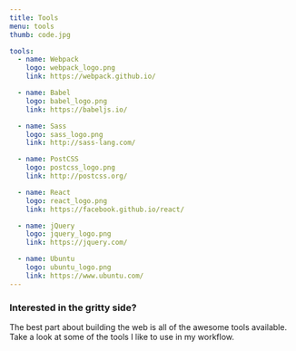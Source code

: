```yaml
---
title: Tools
menu: tools
thumb: code.jpg

tools:
  - name: Webpack
    logo: webpack_logo.png
    link: https://webpack.github.io/

  - name: Babel
    logo: babel_logo.png
    link: https://babeljs.io/

  - name: Sass
    logo: sass_logo.png
    link: http://sass-lang.com/

  - name: PostCSS
    logo: postcss_logo.png
    link: http://postcss.org/

  - name: React
    logo: react_logo.png
    link: https://facebook.github.io/react/

  - name: jQuery
    logo: jquery_logo.png
    link: https://jquery.com/

  - name: Ubuntu
    logo: ubuntu_logo.png
    link: https://www.ubuntu.com/
---
```


### Interested in the gritty side?

The best part about building the web is all of the awesome tools available. Take a look at some of the tools I like to use in my workflow.